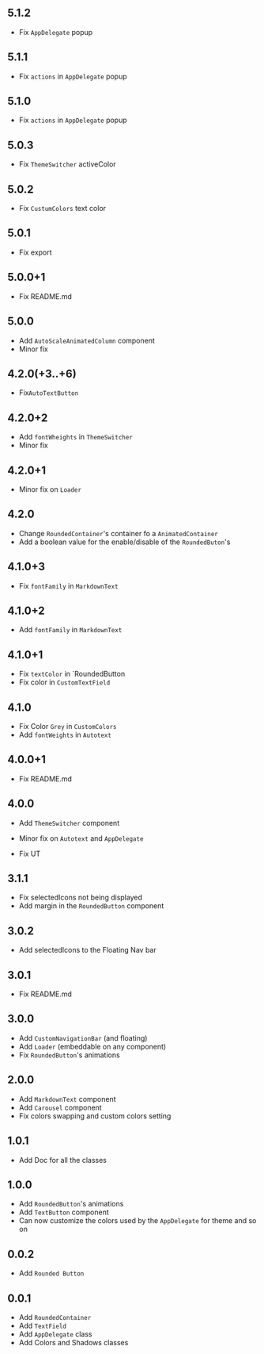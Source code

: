 ##  5.1.2

* Fix `AppDelegate` popup

##  5.1.1

* Fix `actions` in `AppDelegate` popup

##  5.1.0

* Fix `actions` in `AppDelegate` popup

##  5.0.3

* Fix `ThemeSwitcher` activeColor

##  5.0.2

* Fix `CustumColors` text color

##  5.0.1

* Fix export

## 5.0.0+1

* Fix README.md

## 5.0.0

* Add `AutoScaleAnimatedColumn` component
* Minor fix

## 4.2.0(+3..+6)

* Fix`AutoTextButton`

## 4.2.0+2

* Add `fontWheights` in `ThemeSwitcher`
* Minor fix

## 4.2.0+1

* Minor fix on `Loader`

## 4.2.0

* Change `RoundedContainer`'s container fo a `AnimatedContainer`
* Add a boolean value for the enable/disable of the `RoundedButon`'s

## 4.1.0+3

* Fix `fontFamily` in `MarkdownText`

## 4.1.0+2

* Add `fontFamily` in `MarkdownText`

## 4.1.0+1

* Fix `textColor` in `RoundedButton
* Fix color in `CustomTextField`

## 4.1.0

* Fix Color `Grey` in `CustomColors`
* Add `fontWeights` in `Autotext`

## 4.0.0+1

* Fix README.md

## 4.0.0

* Add `ThemeSwitcher` component
* Minor fix on `Autotext` and `AppDelegate`

* Fix UT

## 3.1.1

* Fix selectedIcons not being displayed
* Add margin in the `RoundedButton` component

## 3.0.2

* Add selectedIcons to the Floating Nav bar

## 3.0.1

* Fix README.md

## 3.0.0

* Add `CustomNavigationBar` (and floating)
* Add `Loader` (embeddable on any component)
* Fix `RoundedButton`'s animations

## 2.0.0

* Add `MarkdownText` component
* Add `Carousel` component
* Fix colors swapping and custom colors setting

## 1.0.1

* Add Doc for all the classes

## 1.0.0

* Add `RoundedButton`'s animations
* Add `TextButton` component
* Can now customize the colors used by the `AppDelegate` for theme and so on

## 0.0.2

* Add `Rounded Button`

## 0.0.1

* Add `RoundedContainer`
* Add `TextField`
* Add `AppDelegate` class
* Add Colors and Shadows classes
